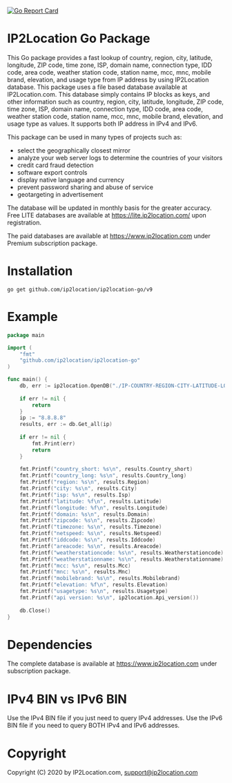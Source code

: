 [![Go Report Card](https://goreportcard.com/badge/github.com/ip2location/ip2location-go)](https://goreportcard.com/report/github.com/ip2location/ip2location-go)


IP2Location Go Package
======================

This Go package provides a fast lookup of country, region, city, latitude, longitude, ZIP code, time zone, ISP, domain name, connection type, IDD code, area code, weather station code, station name, mcc, mnc, mobile brand, elevation, and usage type from IP address by using IP2Location database. This package uses a file based database available at IP2Location.com. This database simply contains IP blocks as keys, and other information such as country, region, city, latitude, longitude, ZIP code, time zone, ISP, domain name, connection type, IDD code, area code, weather station code, station name, mcc, mnc, mobile brand, elevation, and usage type as values. It supports both IP address in IPv4 and IPv6.

This package can be used in many types of projects such as:

 - select the geographically closest mirror
 - analyze your web server logs to determine the countries of your visitors
 - credit card fraud detection
 - software export controls
 - display native language and currency 
 - prevent password sharing and abuse of service 
 - geotargeting in advertisement

The database will be updated in monthly basis for the greater accuracy. Free LITE databases are available at https://lite.ip2location.com/ upon registration.

The paid databases are available at https://www.ip2location.com under Premium subscription package.


Installation
=======

```
go get github.com/ip2location/ip2location-go/v9
```

Example
=======

```go
package main

import (
	"fmt"
	"github.com/ip2location/ip2location-go"
)

func main() {
	db, err := ip2location.OpenDB("./IP-COUNTRY-REGION-CITY-LATITUDE-LONGITUDE-ZIPCODE-TIMEZONE-ISP-DOMAIN-NETSPEED-AREACODE-WEATHER-MOBILE-ELEVATION-USAGETYPE.BIN")
	
	if err != nil {
		return
	}
	ip := "8.8.8.8"
	results, err := db.Get_all(ip)
	
	if err != nil {
		fmt.Print(err)
		return
	}
	
	fmt.Printf("country_short: %s\n", results.Country_short)
	fmt.Printf("country_long: %s\n", results.Country_long)
	fmt.Printf("region: %s\n", results.Region)
	fmt.Printf("city: %s\n", results.City)
	fmt.Printf("isp: %s\n", results.Isp)
	fmt.Printf("latitude: %f\n", results.Latitude)
	fmt.Printf("longitude: %f\n", results.Longitude)
	fmt.Printf("domain: %s\n", results.Domain)
	fmt.Printf("zipcode: %s\n", results.Zipcode)
	fmt.Printf("timezone: %s\n", results.Timezone)
	fmt.Printf("netspeed: %s\n", results.Netspeed)
	fmt.Printf("iddcode: %s\n", results.Iddcode)
	fmt.Printf("areacode: %s\n", results.Areacode)
	fmt.Printf("weatherstationcode: %s\n", results.Weatherstationcode)
	fmt.Printf("weatherstationname: %s\n", results.Weatherstationname)
	fmt.Printf("mcc: %s\n", results.Mcc)
	fmt.Printf("mnc: %s\n", results.Mnc)
	fmt.Printf("mobilebrand: %s\n", results.Mobilebrand)
	fmt.Printf("elevation: %f\n", results.Elevation)
	fmt.Printf("usagetype: %s\n", results.Usagetype)
	fmt.Printf("api version: %s\n", ip2location.Api_version())
	
	db.Close()
}
```

Dependencies
============

The complete database is available at https://www.ip2location.com under subscription package.


IPv4 BIN vs IPv6 BIN
====================

Use the IPv4 BIN file if you just need to query IPv4 addresses.
Use the IPv6 BIN file if you need to query BOTH IPv4 and IPv6 addresses.


Copyright
=========

Copyright (C) 2020 by IP2Location.com, support@ip2location.com
